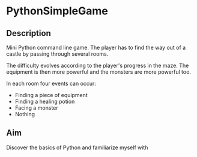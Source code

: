 # PythonSimpleGame

## Description

Mini Python command line game.
The player has to find the way out of a castle by passing through several rooms.

The difficulty evolves according to the player's progress in the maze.
The equipment is then more powerful and the monsters are more powerful too.

In each room four events can occur:
- Finding a piece of equipment
- Finding a healing potion
- Facing a monster
- Nothing

## Aim

Discover the basics of Python and familiarize myself with
